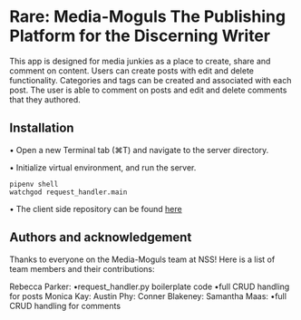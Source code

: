 # Rare: Media-Moguls The Publishing Platform for the Discerning Writer
This app is designed for media junkies as a place to create, share and comment on content. Users can create posts with edit and delete functionality. Categories and tags can be created and associated with each post. The user is able to comment on posts and edit and delete comments that they authored. 

## Installation
• Open a new Terminal tab (⌘T) and navigate to the server directory.

• Initialize virtual environment, and run the server.

```
pipenv shell
watchgod request_handler.main
```

• The client side repository can be found [here](https://github.com/NSS-Day-Cohort-42/rare-media-moguls)


## Authors and acknowledgement

Thanks to everyone on the Media-Moguls team at NSS! 
Here is a list of team members and their contributions:

Rebecca Parker:
    •request_handler.py boilerplate code
    •full CRUD handling for posts
Monica Kay:
Austin Phy:
Conner Blakeney:
Samantha Maas:
    •full CRUD handling for comments